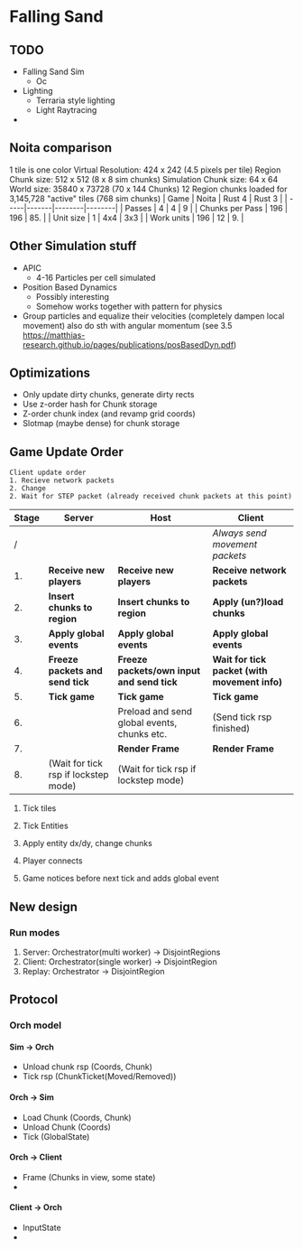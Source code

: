 # Falling Sand

## TODO

- Falling Sand Sim
    - Oc
- Lighting
    - Terraria style lighting
    - Light Raytracing
- 

## Noita comparison 
1 tile is one color
Virtual Resolution: 424 x 242 (4.5 pixels per tile)
Region Chunk size: 512 x 512 (8 x 8 sim chunks)
Simulation Chunk size: 64 x 64
World size: 35840 x 73728 (70 x 144 Chunks)
12 Region chunks loaded for 3,145,728 "active" tiles (768 sim chunks)
| Game | Noita | Rust 4 | Rust 3 |
| -----|-------|--------|--------|
| Passes | 4 | 4 | 9 |
| Chunks per Pass | 196 | 196 | 85. |
| Unit size | 1 | 4x4 | 3x3 |
| Work units | 196 | 12 | 9. |

## Other Simulation stuff
- APIC
    - 4-16 Particles per cell simulated
- Position Based Dynamics
    - Possibly interesting
    - Somehow works together with pattern for physics
- Group particles and equalize their velocities (completely dampen local movement) also do sth with angular momentum (see 3.5 https://matthias-research.github.io/pages/publications/posBasedDyn.pdf)

## Optimizations
- Only update dirty chunks, generate dirty rects
- Use z-order hash for Chunk storage
- Z-order chunk index (and revamp grid coords)
- Slotmap (maybe dense) for chunk storage

## Game Update Order
    Client update order
    1. Recieve network packets
    2. Change 
    2. Wait for STEP packet (already received chunk packets at this point)

| Stage | Server | Host | Client | 
|-------|--------|------|--------| 
| / |   |  | _Always send movement packets_ | 
| 1. | **Receive new players** | **Receive new players** | **Receive network packets** | 
| 2. | **Insert chunks to region** | **Insert chunks to region** | **Apply (un?)load chunks** | 
| 3. | **Apply global events** | **Apply global events** | **Apply global events** | 
| 4. | **Freeze packets and send tick** | **Freeze packets/own input and send tick** | **Wait for tick packet (with movement info)** | 
| 5. | **Tick game** | **Tick game** | **Tick game** | 
| 6. |  | Preload and send global events, chunks etc. | (Send tick rsp finished) | 
| 7. |  | **Render Frame** | **Render Frame** | 
| 8. | (Wait for tick rsp if lockstep mode) | (Wait for tick rsp if lockstep mode) | | 

1. Tick tiles
2. Tick Entities
3. Apply entity dx/dy, change chunks


1. Player connects
2. Game notices before next tick and adds global event


## New design

### Run modes
1. Server: Orchestrator(multi worker) -> DisjointRegions
2. Client: Orchestrator(single worker) -> DisjointRegion
2. Replay: Orchestrator -> DisjointRegion


## Protocol

### Orch model

#### Sim -> Orch
- Unload chunk rsp (Coords, Chunk)
- Tick rsp (ChunkTicket(Moved/Removed))

#### Orch -> Sim
- Load Chunk (Coords, Chunk)
- Unload Chunk (Coords)
- Tick (GlobalState)

#### Orch -> Client
- Frame (Chunks in view, some state)
- 

#### Client -> Orch
- InputState
- 
